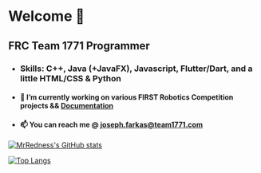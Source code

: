 # Welcome 🖖

## FRC Team 1771 Programmer

- ###     Skills: C++, Java (+JavaFX), Javascript, Flutter/Dart, and a little HTML/CSS & Python

- ####    🔭 I’m currently working on various FIRST Robotics Competition projects && [Documentation](https://github.com/TEAM1771/Crash-Course/wiki)

- ####    📫  You can reach me @ joseph.farkas@team1771.com

<!-- ![](https://github.com/mrredness/github-stats/blob/master/generated/overview.svg)

![](https://github.com/mrredness/github-stats/blob/master/generated/languages.svg) -->

[![MrRedness's GitHub stats](https://github-readme-stats-one-bice.vercel.app/api?username=mrredness&langs_count=10&layout=compact&text_color=2f80ed&role=OWNER,ORGANIZATION_MEMBER,COLLABORATOR&count_private=true&show_icons=true&hide_border=true&bg_color=00000000)](https://github.com/anuraghazra/github-readme-stats)

[![Top Langs](https://github-readme-stats-one-bice.vercel.app/api/top-langs/?username=mrredness&langs_count=10&layout=compact&text_color=2f80ed&role=OWNER,ORGANIZATION_MEMBER,COLLABORATOR&count_private=true&show_icons=true&hide_border=true&bg_color=00000000)](https://github.com/anuraghazra/github-readme-stats)

<!--
**MrRedness/MrRedness** is a ✨ _special_ ✨ repository because its `README.md` (this file) appears on your GitHub profile.

Here are some ideas to get you started:

- 🔭 I’m currently working on ...
- 🌱 I’m currently learning ...
- 👯 I’m looking to collaborate on ...
- 🤔 I’m looking for help with ...
- 💬 Ask me about ...
- 📫 How to reach me: ...
- 😄 Pronouns: ...
- ⚡ Fun fact: ...
-->
